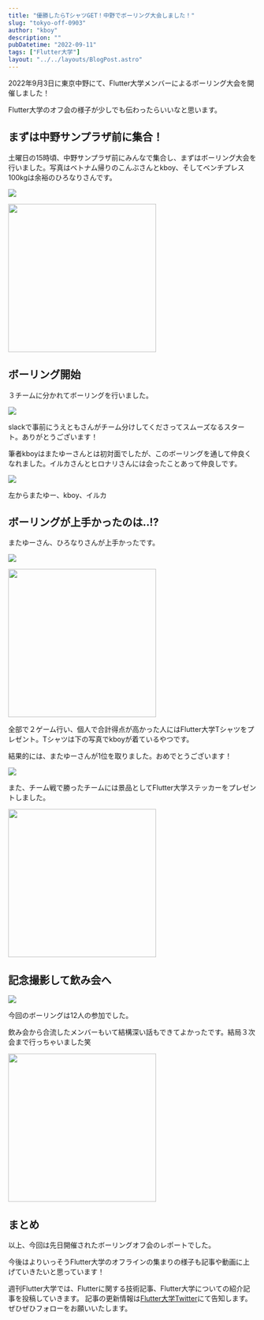 ```yaml
---
title: "優勝したらTシャツGET！中野でボーリング大会しました！"
slug: "tokyo-off-0903"
author: "kboy"
description: ""
pubDatetime: "2022-09-11"
tags: ["Flutter大学"]
layout: "../../layouts/BlogPost.astro"
---
```


2022年9月3日に東京中野にて、Flutter大学メンバーによるボーリング大会を開催しました！

Flutter大学のオフ会の様子が少しでも伝わったらいいなと思います。

## まずは中野サンプラザ前に集合！

土曜日の15時頃、中野サンプラザ前にみんなで集合し、まずはボーリング大会を行いました。写真はベトナム帰りのこんぶさんとkboy、そしてベンチプレス100kgは余裕のひろなりさんです。

![](https://blog.flutteruniv.com/wp-content/uploads/2022/09/0B453A9D-55AE-4B1A-9ACA-6730ADB68B77-98330-00000DE2D5248E91-1024x683.jpg)

<img src="https://blog.flutteruniv.com/wp-content/uploads/2022/09/75C0E9D7-DB05-45A9-A09D-AA00D4D2847F-98330-00000DE3038B907B-1024x683.jpg" alt="" width="300">

## ボーリング開始

３チームに分かれてボーリングを行いました。

![](https://blog.flutteruniv.com/wp-content/uploads/2022/09/スクリーンショット-2022-09-11-14.48.11-1024x895.png)

slackで事前にうえともさんがチーム分けしてくださってスムーズなるスタート。ありがとうございます！

筆者kboyはまたゆーさんとは初対面でしたが、このボーリングを通して仲良くなれました。イルカさんとヒロナリさんには会ったことあって仲良しです。

![](https://blog.flutteruniv.com/wp-content/uploads/2022/09/D3E1581C-2F2C-420E-9AF1-5D63FDBAE19B-98330-00000DE3C13E36B4-1024x683.jpg)

左からまたゆー、kboy、イルカ

## ボーリングが上手かったのは..!?

またゆーさん、ひろなりさんが上手かったです。

![](https://blog.flutteruniv.com/wp-content/uploads/2022/09/IMG_1512-1024x768.jpg)

<img src="https://blog.flutteruniv.com/wp-content/uploads/2022/09/8B0C3DB2-3052-4204-8D4F-D3C81E1AE346-98330-00000DE41DBD9A9C-1-1024x683.jpg" alt="" width="300">

全部で２ゲーム行い、個人で合計得点が高かった人にはFlutter大学Tシャツをプレゼント。Tシャツは下の写真でkboyが着ているやつです。

結果的には、またゆーさんが1位を取りました。おめでとうございます！

![](https://blog.flutteruniv.com/wp-content/uploads/2022/09/IMG_1509-1024x768.jpg)

また、チーム戦で勝ったチームには景品としてFlutter大学ステッカーをプレゼントしました。

<img src="https://blog.flutteruniv.com/wp-content/uploads/2022/09/IMG_3193-768x1024.jpg" alt="" width="300">

## 記念撮影して飲み会へ

![](https://blog.flutteruniv.com/wp-content/uploads/2022/09/EAA90962-A35D-4D6F-9165-99E5CD6B314A-98330-00000DE6560B16FA-1024x683.jpg)

今回のボーリングは12人の参加でした。

飲み会から合流したメンバーもいて結構深い話もできてよかったです。結局３次会まで行っちゃいました笑

<img src="https://blog.flutteruniv.com/wp-content/uploads/2022/09/IMG_1520-768x1024.jpg" alt="" width="300">

## まとめ

以上、今回は先日開催されたボーリングオフ会のレポートでした。

今後はよりいっそうFlutter大学のオフラインの集まりの様子も記事や動画に上げていきたいと思っています！

週刊Flutter大学では、Flutterに関する技術記事、Flutter大学についての紹介記事を投稿していきます。
記事の更新情報は[Flutter大学Twitter](https://twitter.com/FlutterUniv)にて告知します。
ぜひぜひフォローをお願いいたします。